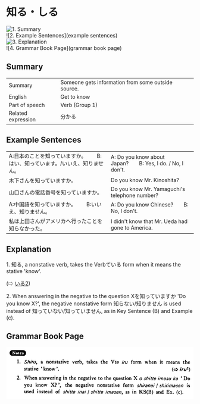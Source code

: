 # 知る・しる

![1. Summary](summary)<br>
![2. Example Sentences](example sentences)<br>
![3. Explanation](explanation)<br>
![4. Grammar Book Page](grammar book page)<br>


## Summary

<table><tr>   <td>Summary</td>   <td>Someone gets information from some outside source.</td></tr><tr>   <td>English</td>   <td>Get to know</td></tr><tr>   <td>Part of speech</td>   <td>Verb (Group 1)</td></tr><tr>   <td>Related expression</td>   <td>分かる</td></tr></table>

## Example Sentences

<table><tr>   <td>A:日本のことを知っていますか。  B:はい、知っています。/いいえ、知りません。</td>   <td>A: Do you know about Japan?&emsp;&emsp;B: Yes, I do. / No, I don't.</td></tr><tr>   <td>木下さんを知っていますか。</td>   <td>Do you know Mr. Kinoshita?</td></tr><tr>   <td>山口さんの電話番号を知っていますか。</td>   <td>Do you know Mr. Yamaguchi's telephone number?</td></tr><tr>   <td>A:中国語を知っていますか。  B:いいえ、知りません。</td>   <td>A: Do you know Chinese?&emsp;&emsp;B: No, I don't.</td></tr><tr>   <td>私は上田さんがアメリカへ行ったことを知らなかった。</td>   <td>I didn't know that Mr. Ueda had gone to America.</td></tr></table>

## Explanation

<p>1. <span class="cloze">知る</span>, a nonstative verb, takes the Verbている form when it means the stative 'know'.</p>  (⇨ <a href="#㊦ いる (2)">いる2</a>)</p>  <p>2. When answering in the negative to the question Xを<span class="cloze">知っています</span>か 'Do you know X?', the negative nonstative form <span class="cloze">知らない</span>/<span class="cloze">知りません</span> is used instead of 知っていない/知っていません, as in Key Sentence (B) and Example (c).</p>

## Grammar Book Page

![](../img/Basic知る.png)

